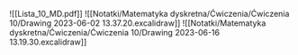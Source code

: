 ![[Lista_10_MD.pdf]]
![[Notatki/Matematyka dyskretna/Ćwiczenia/Ćwiczenia 10/Drawing 2023-06-02 13.37.20.excalidraw]]
![[Notatki/Matematyka dyskretna/Ćwiczenia/Ćwiczenia 10/Drawing 2023-06-16 13.19.30.excalidraw]]